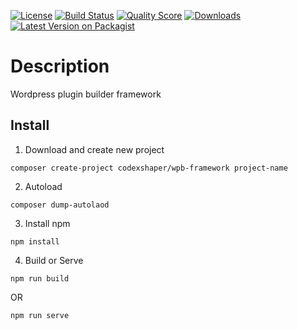 [![License](http://img.shields.io/:license-mit-blue.svg?style=flat-square)](http://badges.mit-license.org)
[![Build Status](https://travis-ci.org/Codexshaper/wpb-framework.svg?branch=master)](https://travis-ci.org/Codexshaper/wpb-framework)
[![Quality Score](https://img.shields.io/scrutinizer/g/Codexshaper/wpb-framework.svg?style=flat-square)](https://scrutinizer-ci.com/g/Codexshaper/wpb-framework)
[![Downloads](https://poser.pugx.org/Codexshaper/oauth2/d/total.svg)](https://packagist.org/packages/Codexshaper/oauth2)
[![Latest Version on Packagist](https://img.shields.io/packagist/v/Codexshaper/wpb-framework.svg?style=flat-square)](https://packagist.org/packages/Codexshaper/wpb-framework)

# Description
Wordpress plugin builder framework

## Install

1. Download and create new project
```
composer create-project codexshaper/wpb-framework project-name
```
2. Autoload
```
composer dump-autolaod
```
3. Install npm
```
npm install
```
4. Build or Serve
```
npm run build
```
OR
```
npm run serve
```
